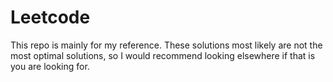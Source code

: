 # Leetcode

This repo is mainly for my reference.
These solutions most likely are not the most optimal solutions, so I would recommend looking elsewhere if that is you are looking for.
